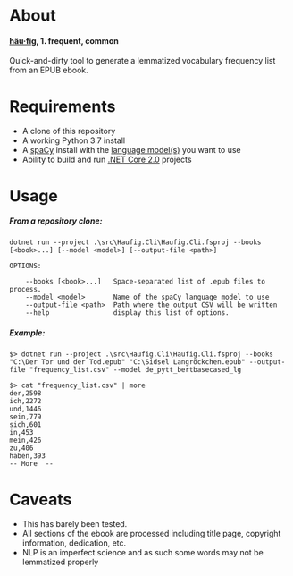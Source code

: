 # About
#### [**häu·fig**](https://en.wiktionary.org/wiki/h%C3%A4ufig), 1. frequent, common

Quick-and-dirty tool to generate a lemmatized vocabulary frequency list from an EPUB ebook.

# Requirements
* A clone of this repository
* A working Python 3.7 install
* A [spaCy](https://spacy.io/usage) install with the [language model(s)](https://spacy.io/models) you want to use
* Ability to build and run [.NET Core 2.0](https://dotnet.microsoft.com/download) projects

# Usage
##### From a repository clone:
    dotnet run --project .\src\Haufig.Cli\Haufig.Cli.fsproj --books [<book>...] [--model <model>] [--output-file <path>]

    OPTIONS:

        --books [<book>...]   Space-separated list of .epub files to process.
        --model <model>       Name of the spaCy language model to use
        --output-file <path>  Path where the output CSV will be written
        --help                display this list of options.

##### Example:

    $> dotnet run --project .\src\Haufig.Cli\Haufig.Cli.fsproj --books "C:\Der Tor und der Tod.epub" "C:\Sidsel Langröckchen.epub" --output-file "frequency_list.csv" --model de_pytt_bertbasecased_lg

    $> cat "frequency_list.csv" | more
    der,2598
    ich,2272
    und,1446
    sein,779
    sich,601
    in,453
    mein,426
    zu,406
    haben,393
    -- More  --

# Caveats
* This has barely been tested.
* All sections of the ebook are processed including title page, copyright information, dedication, etc.
* NLP is an imperfect science and as such some words may not be lemmatized properly
